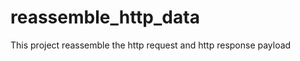 reassemble_http_data
====================

This project reassemble the http request and http response payload

